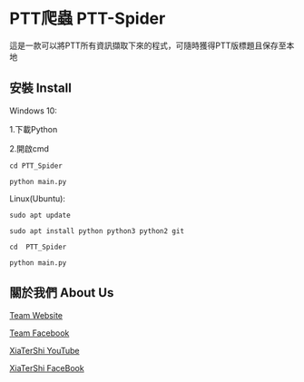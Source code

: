 # PTT爬蟲 PTT-Spider

這是一款可以將PTT所有資訊擷取下來的程式，可隨時獲得PTT版標題且保存至本地

## 安裝 Install

Windows 10:

1.下載Python

2.開啟cmd

``cd PTT_Spider``

``python main.py``



Linux(Ubuntu):

``sudo apt update``

``sudo apt install python python3 python2 git ``

``cd  PTT_Spider``

``python main.py``
## 關於我們 About Us

[Team Website](www.tershi.ml)

[Team Facebook](https://www.facebook.com/shanling.team/)

[XiaTerShi YouTube](https://www.youtube.com/channel/UCPdpFDFOp3sPbZhRkaQVaQA)

[XiaTerShi FaceBook](https://www.facebook.com/Tershi25648/)
